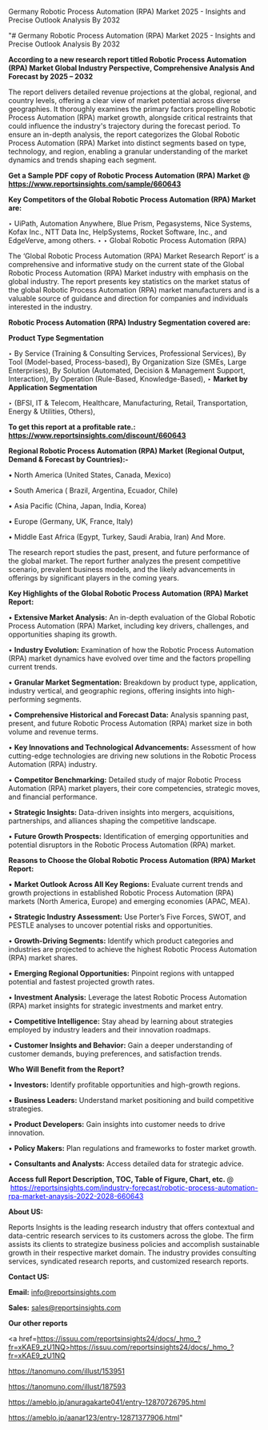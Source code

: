 Germany Robotic Process Automation (RPA) Market 2025 - Insights and Precise Outlook Analysis By 2032

"# Germany Robotic Process Automation (RPA) Market 2025 - Insights and Precise Outlook Analysis By 2032

<strong>According to a new research report titled Robotic Process Automation (RPA) Market Global Industry Perspective, Comprehensive Analysis And Forecast by 2025 – 2032</strong>

The report delivers detailed revenue projections at the global, regional, and country levels, offering a clear view of market potential across diverse geographies. It thoroughly examines the primary factors propelling Robotic Process Automation (RPA) market growth, alongside critical restraints that could influence the industry's trajectory during the forecast period. To ensure an in-depth analysis, the report categorizes the Global Robotic Process Automation (RPA) Market into distinct segments based on type, technology, and region, enabling a granular understanding of the market dynamics and trends shaping each segment.

<strong>Get a Sample PDF copy of Robotic Process Automation (RPA) Market </strong><strong>@<a href=https://www.reportsinsights.com/sample/660643 style=color:#0000ff;> https://www.reportsinsights.com/sample/660643</a></strong></font>

<strong>Key Competitors of the Global Robotic Process Automation (RPA) Market are:</strong>

‣ UiPath, Automation Anywhere, Blue Prism, Pegasystems, Nice Systems, Kofax Inc., NTT Data Inc, HelpSystems, Rocket Software, Inc., and EdgeVerve, among others.
‣ 
‣ Global Robotic Process Automation (RPA)

The ‘Global Robotic Process Automation (RPA) Market Research Report’ is a comprehensive and informative study on the current state of the Global Robotic Process Automation (RPA) Market industry with emphasis on the global industry. The report presents key statistics on the market status of the global Robotic Process Automation (RPA) market manufacturers and is a valuable source of guidance and direction for companies and individuals interested in the industry.

<strong>Robotic Process Automation (RPA) Industry Segmentation covered are:</strong>

<strong>Product Type Segmentation</strong>

‣ By Service (Training & Consulting Services, Professional Services), By Tool (Model-based, Process-based), By Organization Size (SMEs, Large Enterprises), By Solution (Automated, Decision & Management Support, Interaction), By Operation (Rule-Based, Knowledge-Based),
‣ 
<strong>Market by Application Segmentation</strong>

‣ (BFSI, IT & Telecom, Healthcare, Manufacturing, Retail, Transportation, Energy & Utilities, Others),

<strong>To get this report at a profitable rate.: <a href=https://www.reportsinsights.com/discount/660643 style=color:#0000ff;>https://www.reportsinsights.com/discount/660643</a></strong></font>

<strong>Regional Robotic Process Automation (RPA) Market (Regional Output, Demand &amp; Forecast by Countries):-</strong>

• North America (United States, Canada, Mexico)

• South America ( Brazil, Argentina, Ecuador, Chile)

• Asia Pacific (China, Japan, India, Korea)

• Europe (Germany, UK, France, Italy)

• Middle East Africa (Egypt, Turkey, Saudi Arabia, Iran) And More.

The research report studies the past, present, and future performance of the global market. The report further analyzes the present competitive scenario, prevalent business models, and the likely advancements in offerings by significant players in the coming years.

<strong>Key Highlights of the Global Robotic Process Automation (RPA) Market Report:</strong>

• <strong>Extensive Market Analysis:</strong> An in-depth evaluation of the Global Robotic Process Automation (RPA) Market, including key drivers, challenges, and opportunities shaping its growth.

• <strong>Industry Evolution:</strong> Examination of how the Robotic Process Automation (RPA) market dynamics have evolved over time and the factors propelling current trends.

• <strong>Granular Market Segmentation:</strong> Breakdown by product type, application, industry vertical, and geographic regions, offering insights into high-performing segments.

• <strong>Comprehensive Historical and Forecast Data:</strong> Analysis spanning past, present, and future Robotic Process Automation (RPA) market size in both volume and revenue terms.

• <strong>Key Innovations and Technological Advancements:</strong> Assessment of how cutting-edge technologies are driving new solutions in the Robotic Process Automation (RPA) industry.

• <strong>Competitor Benchmarking:</strong> Detailed study of major Robotic Process Automation (RPA) market players, their core competencies, strategic moves, and financial performance.

• <strong>Strategic Insights:</strong> Data-driven insights into mergers, acquisitions, partnerships, and alliances shaping the competitive landscape.

• <strong>Future Growth Prospects:</strong> Identification of emerging opportunities and potential disruptors in the Robotic Process Automation (RPA) market.

<strong>Reasons to Choose the Global Robotic Process Automation (RPA) Market Report:</strong>

• <strong>Market Outlook Across All Key Regions:</strong> Evaluate current trends and growth projections in established Robotic Process Automation (RPA) markets (North America, Europe) and emerging economies (APAC, MEA).

• <strong>Strategic Industry Assessment:</strong> Use Porter’s Five Forces, SWOT, and PESTLE analyses to uncover potential risks and opportunities.

• <strong>Growth-Driving Segments:</strong> Identify which product categories and industries are projected to achieve the highest Robotic Process Automation (RPA) market shares.

• <strong>Emerging Regional Opportunities:</strong> Pinpoint regions with untapped potential and fastest projected growth rates.

• <strong>Investment Analysis:</strong> Leverage the latest Robotic Process Automation (RPA) market insights for strategic investments and market entry.

• <strong>Competitive Intelligence:</strong> Stay ahead by learning about strategies employed by industry leaders and their innovation roadmaps.

• <strong>Customer Insights and Behavior:</strong> Gain a deeper understanding of customer demands, buying preferences, and satisfaction trends.

<strong>Who Will Benefit from the Report?</strong>

• <strong>Investors:</strong> Identify profitable opportunities and high-growth regions.

• <strong>Business Leaders:</strong> Understand market positioning and build competitive strategies.

• <strong>Product Developers:</strong> Gain insights into customer needs to drive innovation.

• <strong>Policy Makers:</strong> Plan regulations and frameworks to foster market growth.

• <strong>Consultants and Analysts:</strong> Access detailed data for strategic advice.
</ul>
<strong>Access full Report Description, TOC, Table of Figure, Chart, etc. </strong>@  <a href=https://reportsinsights.com/industry-forecast/robotic-process-automation-rpa-market-anaysis-2022-2028-660643 style=color:#0000ff;>https://reportsinsights.com/industry-forecast/robotic-process-automation-rpa-market-anaysis-2022-2028-660643</a></font>

<strong><strong>About US</strong>:</strong>

Reports Insights is the leading research industry that offers contextual and data-centric research services to its customers across the globe. The firm assists its clients to strategize business policies and accomplish sustainable growth in their respective market domain. The industry provides consulting services, syndicated research reports, and customized research reports.

<strong>Contact US:</strong>

<p class=""""><b>Email:</b> <a href=mailto:info@reportsinsights.com>info@reportsinsights.com</a></p>
<p class=""""><b>Sales:</b> <a href=mailto:sales@reportsinsights.com>sales@reportsinsights.com</a></p>

<strong>Our other reports</strong>

<a href=https://issuu.com/reportsinsights24/docs/_hmo_?fr=xKAE9_zU1NQ>https://issuu.com/reportsinsights24/docs/_hmo_?fr=xKAE9_zU1NQ</a>

<a href=https://tanomuno.com/illust/153951>https://tanomuno.com/illust/153951</a>

<a href=https://tanomuno.com/illust/187593>https://tanomuno.com/illust/187593</a>

<a href=https://ameblo.jp/anuragakarte041/entry-12870726795.html>https://ameblo.jp/anuragakarte041/entry-12870726795.html</a>

<a href=https://ameblo.jp/aanar123/entry-12871377906.html>https://ameblo.jp/aanar123/entry-12871377906.html</a>"
